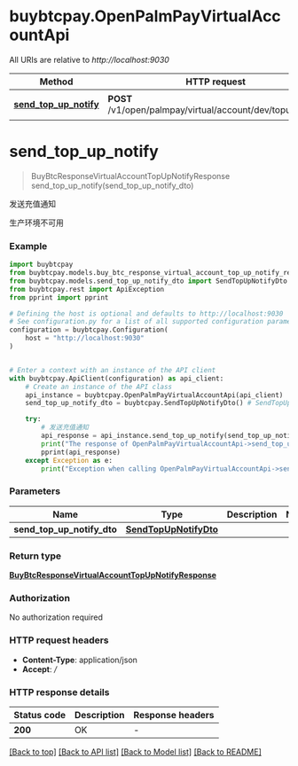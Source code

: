 # buybtcpay.OpenPalmPayVirtualAccountApi

All URIs are relative to *http://localhost:9030*

Method | HTTP request | Description
------------- | ------------- | -------------
[**send_top_up_notify**](OpenPalmPayVirtualAccountApi.md#send_top_up_notify) | **POST** /v1/open/palmpay/virtual/account/dev/topup/notify | 发送充值通知


# **send_top_up_notify**
> BuyBtcResponseVirtualAccountTopUpNotifyResponse send_top_up_notify(send_top_up_notify_dto)

发送充值通知

生产环境不可用

### Example


```python
import buybtcpay
from buybtcpay.models.buy_btc_response_virtual_account_top_up_notify_response import BuyBtcResponseVirtualAccountTopUpNotifyResponse
from buybtcpay.models.send_top_up_notify_dto import SendTopUpNotifyDto
from buybtcpay.rest import ApiException
from pprint import pprint

# Defining the host is optional and defaults to http://localhost:9030
# See configuration.py for a list of all supported configuration parameters.
configuration = buybtcpay.Configuration(
    host = "http://localhost:9030"
)


# Enter a context with an instance of the API client
with buybtcpay.ApiClient(configuration) as api_client:
    # Create an instance of the API class
    api_instance = buybtcpay.OpenPalmPayVirtualAccountApi(api_client)
    send_top_up_notify_dto = buybtcpay.SendTopUpNotifyDto() # SendTopUpNotifyDto | 

    try:
        # 发送充值通知
        api_response = api_instance.send_top_up_notify(send_top_up_notify_dto)
        print("The response of OpenPalmPayVirtualAccountApi->send_top_up_notify:\n")
        pprint(api_response)
    except Exception as e:
        print("Exception when calling OpenPalmPayVirtualAccountApi->send_top_up_notify: %s\n" % e)
```



### Parameters


Name | Type | Description  | Notes
------------- | ------------- | ------------- | -------------
 **send_top_up_notify_dto** | [**SendTopUpNotifyDto**](SendTopUpNotifyDto.md)|  | 

### Return type

[**BuyBtcResponseVirtualAccountTopUpNotifyResponse**](BuyBtcResponseVirtualAccountTopUpNotifyResponse.md)

### Authorization

No authorization required

### HTTP request headers

 - **Content-Type**: application/json
 - **Accept**: */*

### HTTP response details

| Status code | Description | Response headers |
|-------------|-------------|------------------|
**200** | OK |  -  |

[[Back to top]](#) [[Back to API list]](../README.md#documentation-for-api-endpoints) [[Back to Model list]](../README.md#documentation-for-models) [[Back to README]](../README.md)

